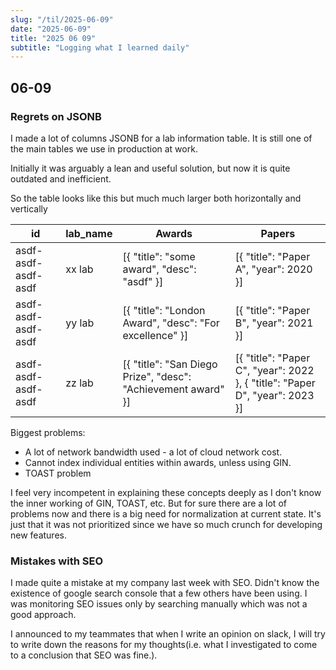```yaml
---
slug: "/til/2025-06-09"
date: "2025-06-09"
title: "2025 06 09"
subtitle: "Logging what I learned daily"
---
```


## 06-09

### Regrets on JSONB

I made a lot of columns JSONB for a lab information table. It is still one of the main tables we use in production at work.

Initially it was arguably a lean and useful solution, but now it is quite outdated and inefficient.

So the table looks like this but much much larger both horizontally and vertically

| id                  | lab_name | Awards                                                        | Papers                                                                       |
| ------------------- | -------- | ------------------------------------------------------------- | ---------------------------------------------------------------------------- |
| asdf-asdf-asdf-asdf | xx lab   | [{ "title": "some award", "desc": "asdf" }]                   | [{ "title": "Paper A", "year": 2020 }]                                       |
| asdf-asdf-asdf-asdf | yy lab   | [{ "title": "London Award", "desc": "For excellence" }]       | [{ "title": "Paper B", "year": 2021 }]                                       |
| asdf-asdf-asdf-asdf | zz lab   | [{ "title": "San Diego Prize", "desc": "Achievement award" }] | [{ "title": "Paper C", "year": 2022 }, { "title": "Paper D", "year": 2023 }] |

Biggest problems:

- A lot of network bandwidth used - a lot of cloud network cost.
- Cannot index individual entities within awards, unless using GIN.
- TOAST problem

I feel very incompetent in explaining these concepts deeply as I don't know the inner working of GIN, TOAST, etc.
But for sure there are a lot of problems now and there is a big need for normalization at current state.
It's just that it was not prioritized since we have so much crunch for developing new features.

### Mistakes with SEO

I made quite a mistake at my company last week with SEO. Didn't know the existence of google search console that a few others have been using.
I was monitoring SEO issues only by searching manually which was not a good approach.

I announced to my teammates that when I write an opinion on slack, I will try to write down the reasons for my thoughts(i.e. what I investigated to come to a conclusion that SEO was fine.).
